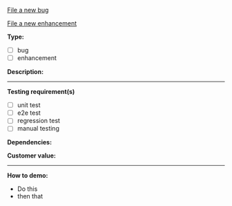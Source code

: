 <!-- Thank you for your contribution! Make sure that `make all test` passes! -->
<!-- Things to consider in your issue:
* Type of issue (enhancement, bug, etc.)
* How to demo or how to reproduce
* Is there customer value in this?
* Make a clear enough description of the issue for everyone to understand why it is an issue
* What type of tests (unit, manual, E2E)
* Dependencies to other issues (external dependencies)
-->

[File a new bug][1]

[File a new enhancement][2]

<!-- Type of issue (enhancement, bug): -->
**Type:**
- [ ] bug
- [ ] enhancement

<!-- Write a clear enough description of the issue for everyone to understand why it is an issue -->
**Description:**
<Description of the enhancement request or bug>

---

<!-- Include the testing requirements we demand for this issue, if any -->
**Testing requirement(s)**
- [ ] unit test
- [ ] e2e test
- [ ] regression test
- [ ] manual testing

<!-- Are there dependencies that need to be done before this can be dealt with? -->
**Dependencies:**


<!-- Is there customer value in this issue? -->
**Customer value:**


---

**How to demo:**

- Do this
- then that


[1]: https://github.com/jobackman/issue-templates/issues/new?template=bugs.md&labels=bug
[2]: https://github.com/jobackman/issue-templates/issues/new?template=enhancements.md&labels=enhancement


